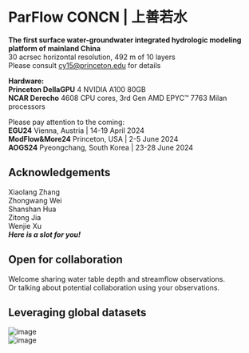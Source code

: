 # ParFlow CONCN | 上善若水  
**The first surface water-groundwater integrated hydrologic modeling platform of mainland China**  
30 acrsec horizontal resolution, 492 m of 10 layers  
Please consult cy15@princeton.edu for details  

**Hardware:**  
**Princeton DellaGPU** 4 NVIDIA A100 80GB  
**NCAR Derecho** 4608 CPU cores, 3rd Gen AMD EPYC™ 7763 Milan processors  

Please pay attention to the coming:  
**EGU24**  Vienna, Austria | 14-19 April 2024  
**ModFlow&More24**  Princeton, USA | 2-5 June 2024  
**AOGS24**  Pyeongchang, South Korea | 23-28 June 2024  
## Acknowledgements  
Xiaolang Zhang  
Zhongwang Wei  
Shanshan Hua  
Zitong Jia  
Wenjie Xu  
***Here is a slot for you!***
## Open for collaboration
Welcome sharing water table depth and streamflow observations.  
Or talking about potential collaboration using your observations. 

## Leveraging global datasets 
![image](https://github.com/aureliayang/ParFlow-CONCN/blob/main/imgs/streamflow.jpg)  
![image](https://github.com/aureliayang/ParFlow-CONCN/blob/main/imgs/groundwater.jpg)  



